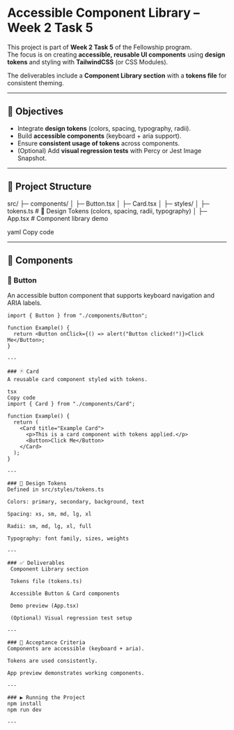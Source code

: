 # Accessible Component Library – Week 2 Task 5

This project is part of **Week 2 Task 5** of the Fellowship program.  
The focus is on creating **accessible, reusable UI components** using **design tokens** and styling with **TailwindCSS** (or CSS Modules).  

The deliverables include a **Component Library section** with a **tokens file** for consistent theming.

---

## 🎯 Objectives
- Integrate **design tokens** (colors, spacing, typography, radii).
- Build **accessible components** (keyboard + aria support).
- Ensure **consistent usage of tokens** across components.
- (Optional) Add **visual regression tests** with Percy or Jest Image Snapshot.

---

## 📂 Project Structure
src/
├─ components/
│ ├─ Button.tsx
│ ├─ Card.tsx
│
├─ styles/
│ ├─ tokens.ts # 🎨 Design Tokens (colors, spacing, radii, typography)
│
├─ App.tsx # Component library demo

yaml
Copy code

---

## 🧩 Components

### 🔘 Button
An accessible button component that supports keyboard navigation and ARIA labels.

```tsx
import { Button } from "./components/Button";

function Example() {
  return <Button onClick={() => alert("Button clicked!")}>Click Me</Button>;
}

---

### 🃏 Card
A reusable card component styled with tokens.

tsx
Copy code
import { Card } from "./components/Card";

function Example() {
  return (
    <Card title="Example Card">
      <p>This is a card component with tokens applied.</p>
      <Button>Click Me</Button>
    </Card>
  );
}

---

### 🎨 Design Tokens
Defined in src/styles/tokens.ts

Colors: primary, secondary, background, text

Spacing: xs, sm, md, lg, xl

Radii: sm, md, lg, xl, full

Typography: font family, sizes, weights

---

### ✅ Deliverables
 Component Library section

 Tokens file (tokens.ts)

 Accessible Button & Card components

 Demo preview (App.tsx)

 (Optional) Visual regression test setup

---

### 📜 Acceptance Criteria
Components are accessible (keyboard + aria).

Tokens are used consistently.

App preview demonstrates working components.

---

### ▶️ Running the Project
npm install
npm run dev

---